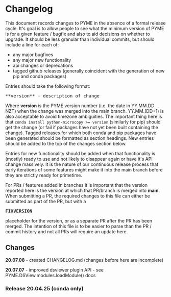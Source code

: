 # Changelog

This document records changes to PYME in the absence of a formal release cycle. It's goal is to allow people to see what
the minimum version of PYME is for a given feature / bugfix and also to aid decisions on whether to upgrade.
It should be less granular than individual commits, but should include a line for each of:
    
- any major bugfixes
- any major new functionality
- api changes or deprecations
- tagged github releases (generally coincident with the generation of new pip and conda packages)

Entries should take the following format:

<pre>
**version** - description of change
</pre>

Where **version** is the PYME version number (i.e. the date in YY.MM.DD NZT) when the change was merged into the main
branch. YY.MM.(DD+1) is also acceptable to avoid timezone ambiguities. The important thing here is that 
`conda install python-microcopy >= version` (similarly for pip) should get the change (or fail if packages have not yet 
been built containing the change). Tagged releases for which both conda and pip packages have been generated should be
formatted as section headings. New entries should be added to the top of the changes section below.

Entries for new functionality should be added when that functionality is (mostly) ready to use and not likely to 
disappear again or have it's API change massively. It is the nature of our continuous release process that early 
iterations of some features might make it into the main branch before they are strictly ready for primetime. 

For PRs / features added in branches it is important that the version reported here is the version at which that PR/branch
is merged into **main**. When submitting a PR, the required changes to this file can either be submitted as part of the 
PR, but with a <pre>**FIXVERSION**</pre> placeholder for the version, or as a separate PR after the PR has been merged. 
The intention of this file is to be easier to parse than the PR / commit history and not all PRs will require an update here.

## Changes

**20.07.08** - created CHANGELOG.md (changes before here are incomplete)

**20.07.07** - improved dsviewer plugin API - see PYME.DSView.modules.loadModule() docs

### Release 20.04.25 (conda only)
